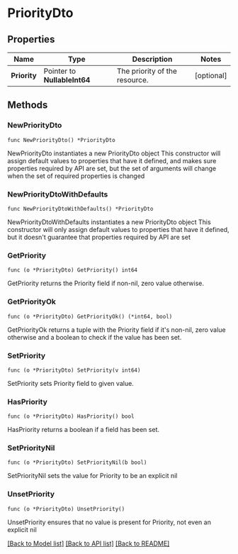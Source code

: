 # PriorityDto

## Properties

Name | Type | Description | Notes
------------ | ------------- | ------------- | -------------
**Priority** | Pointer to **NullableInt64** | The priority of the resource. | [optional] 

## Methods

### NewPriorityDto

`func NewPriorityDto() *PriorityDto`

NewPriorityDto instantiates a new PriorityDto object
This constructor will assign default values to properties that have it defined,
and makes sure properties required by API are set, but the set of arguments
will change when the set of required properties is changed

### NewPriorityDtoWithDefaults

`func NewPriorityDtoWithDefaults() *PriorityDto`

NewPriorityDtoWithDefaults instantiates a new PriorityDto object
This constructor will only assign default values to properties that have it defined,
but it doesn't guarantee that properties required by API are set

### GetPriority

`func (o *PriorityDto) GetPriority() int64`

GetPriority returns the Priority field if non-nil, zero value otherwise.

### GetPriorityOk

`func (o *PriorityDto) GetPriorityOk() (*int64, bool)`

GetPriorityOk returns a tuple with the Priority field if it's non-nil, zero value otherwise
and a boolean to check if the value has been set.

### SetPriority

`func (o *PriorityDto) SetPriority(v int64)`

SetPriority sets Priority field to given value.

### HasPriority

`func (o *PriorityDto) HasPriority() bool`

HasPriority returns a boolean if a field has been set.

### SetPriorityNil

`func (o *PriorityDto) SetPriorityNil(b bool)`

 SetPriorityNil sets the value for Priority to be an explicit nil

### UnsetPriority
`func (o *PriorityDto) UnsetPriority()`

UnsetPriority ensures that no value is present for Priority, not even an explicit nil

[[Back to Model list]](../README.md#documentation-for-models) [[Back to API list]](../README.md#documentation-for-api-endpoints) [[Back to README]](../README.md)


